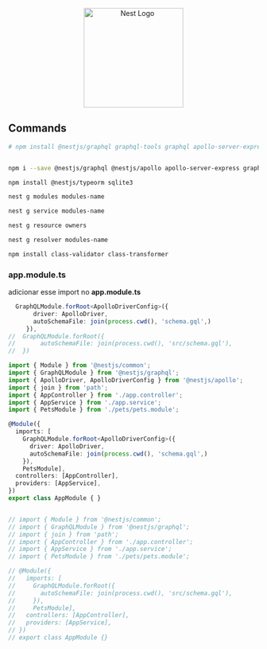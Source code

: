 <p align="center">
  <a href="http://nestjs.com/" target="blank"><img src="https://nestjs.com/img/logo-small.svg" width="200" alt="Nest Logo" /></a>
</p>

[circleci-image]: https://img.shields.io/circleci/build/github/nestjs/nest/master?token=abc123def456
[circleci-url]: https://circleci.com/gh/nestjs/nest

  
## Commands

```bash
# npm install @nestjs/graphql graphql-tools graphql apollo-server-express


npm i --save @nestjs/graphql @nestjs/apollo apollo-server-express graphql
```

```bash
npm install @nestjs/typeorm sqlite3
```


```bash
nest g modules modules-name
```

```bash
nest g service modules-name
```

```bash
nest g resource owners

```


```bash
nest g resolver modules-name
```
```bash
npm install class-validator class-transformer

```

### app.module.ts

adicionar esse import no **app.module.ts**

```ts
  GraphQLModule.forRoot<ApolloDriverConfig>({
       driver: ApolloDriver,
       autoSchemaFile: join(process.cwd(), 'schema.gql',)
     }),
//  GraphQLModule.forRoot({
//       autoSchemaFile: join(process.cwd(), 'src/schema.gql'),
//  })

```

```typescript
import { Module } from '@nestjs/common';
import { GraphQLModule } from '@nestjs/graphql';
import { ApolloDriver, ApolloDriverConfig } from '@nestjs/apollo';
import { join } from 'path';
import { AppController } from './app.controller';
import { AppService } from './app.service';
import { PetsModule } from './pets/pets.module';

@Module({
  imports: [
    GraphQLModule.forRoot<ApolloDriverConfig>({
      driver: ApolloDriver,
      autoSchemaFile: join(process.cwd(), 'schema.gql',)
    }),
    PetsModule],
  controllers: [AppController],
  providers: [AppService],
})
export class AppModule { }


// import { Module } from '@nestjs/common';
// import { GraphQLModule } from '@nestjs/graphql';
// import { join } from 'path';
// import { AppController } from './app.controller';
// import { AppService } from './app.service';
// import { PetsModule } from './pets/pets.module';

// @Module({
//   imports: [
//     GraphQLModule.forRoot({
//       autoSchemaFile: join(process.cwd(), 'src/schema.gql'),
//     }),
//     PetsModule],
//   controllers: [AppController],
//   providers: [AppService],
// })
// export class AppModule {}
```